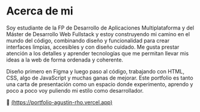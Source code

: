 # Acerca de mi

Soy estudiante de la FP de Desarrollo de Aplicaciones Multiplataforma y del Máster de Desarrollo Web Fullstack y estoy construyendo mi camino en el mundo del código, combinando diseño y funcionalidad para crear interfaces limpias, accesibles y con diseño cuidado. Me gusta prestar atención a los detalles y aprender tecnologías que me permitan llevar mis ideas a la web de forma ordenada y coherente.

Diseño primero en Figma y luego paso al código, trabajando con HTML, CSS, algo de JavaScript y muchas ganas de mejorar. Este portfolio es tanto una carta de presentación como un espacio donde experimento, aprendo y poco a poco voy puliendo mi estilo como desarrollador.


🔗 [(https://portfolio-agustin-rho.vercel.app)]((https://portfolio-agustin-rho.vercel.app))


